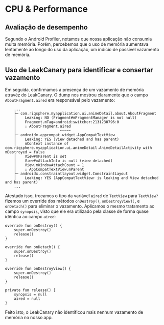 # CPU & Performance

## Avaliação de desempenho

Segundo o Android Profiler, notamos que nossa aplicação não consumia muita memória. Porém, percebemos que o uso de memória aumentava lentamente ao longo do uso da aplicação, um indício de possível vazamento de memória.

## Uso de LeakCanary para identificar e consertar vazamento

Em seguida, confirmamos a presença de um vazamento de memória atravéz do LeakCanary. O dump nos mostrou claramente que o campo `AboutFragment.aired` era responsável pelo vazamento:
```
    ...
    ├─ com.riqsphere.myapplication.ui.animeDetail.about.AboutFragment
    │    Leaking: NO (Fragment#mFragmentManager is not null)
    │    Fragment.mTag=android:switcher:2131230796:0
    │    ↓ AboutFragment.aired
    │                    ~~~~~
    ├─ androidx.appcompat.widget.AppCompatTextView
    │    Leaking: YES (View detached and has parent)
    │    mContext instance of com.riqsphere.myapplication.ui.animeDetail.AnimeDetailActivity with mDestroyed = false
    │    View#mParent is set
    │    View#mAttachInfo is null (view detached)
    │    View.mWindowAttachCount = 1
    │    ↓ AppCompatTextView.mParent
    ├─ androidx.constraintlayout.widget.ConstraintLayout
    │    Leaking: YES (AppCompatTextView↑ is leaking and View detached and has parent)
    ...
```

Atestado isso, trocamos o tipo da variável `aired` de `TextView` para `TextView?` fizemos um override dos métodos `onDestroy()`, `onDestroyView()`, e `onDetach()` para eliminar o vazamento. Aplicamos o mesmo tratamento ao campo `synopsis`, visto que ele era utilizado pela classe de forma quase idêntica ao campo `aired`:
```
override fun onDestroy() {
    super.onDestroy()
    release()
}

override fun onDetach() {
    super.onDestroy()
    release()
}

override fun onDestroyView() {
    super.onDestroy()
    release()
}

private fun release() {
    synopsis = null
    aired = null
}
```

Feito isto, o LeakCanary não identificou mais nenhum vazamento de memória no nosso app.